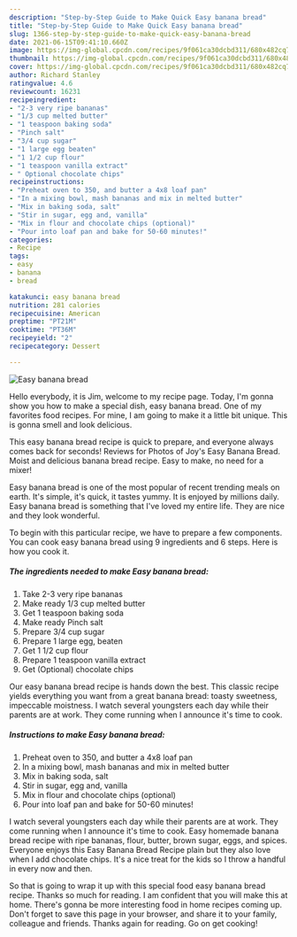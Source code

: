 ```yaml
---
description: "Step-by-Step Guide to Make Quick Easy banana bread"
title: "Step-by-Step Guide to Make Quick Easy banana bread"
slug: 1366-step-by-step-guide-to-make-quick-easy-banana-bread
date: 2021-06-15T09:41:10.660Z
image: https://img-global.cpcdn.com/recipes/9f061ca30dcbd311/680x482cq70/easy-banana-bread-recipe-main-photo.jpg
thumbnail: https://img-global.cpcdn.com/recipes/9f061ca30dcbd311/680x482cq70/easy-banana-bread-recipe-main-photo.jpg
cover: https://img-global.cpcdn.com/recipes/9f061ca30dcbd311/680x482cq70/easy-banana-bread-recipe-main-photo.jpg
author: Richard Stanley
ratingvalue: 4.6
reviewcount: 16231
recipeingredient:
- "2-3 very ripe bananas"
- "1/3 cup melted butter"
- "1 teaspoon baking soda"
- "Pinch salt"
- "3/4 cup sugar"
- "1 large egg beaten"
- "1 1/2 cup flour"
- "1 teaspoon vanilla extract"
- " Optional chocolate chips"
recipeinstructions:
- "Preheat oven to 350, and butter a 4x8 loaf pan"
- "In a mixing bowl, mash bananas and mix in melted butter"
- "Mix in baking soda, salt"
- "Stir in sugar, egg and, vanilla"
- "Mix in flour and chocolate chips (optional)"
- "Pour into loaf pan and bake for 50-60 minutes!"
categories:
- Recipe
tags:
- easy
- banana
- bread

katakunci: easy banana bread 
nutrition: 281 calories
recipecuisine: American
preptime: "PT21M"
cooktime: "PT36M"
recipeyield: "2"
recipecategory: Dessert

---
```



![Easy banana bread](https://img-global.cpcdn.com/recipes/9f061ca30dcbd311/680x482cq70/easy-banana-bread-recipe-main-photo.jpg)

Hello everybody, it is Jim, welcome to my recipe page. Today, I'm gonna show you how to make a special dish, easy banana bread. One of my favorites food recipes. For mine, I am going to make it a little bit unique. This is gonna smell and look delicious.

This easy banana bread recipe is quick to prepare, and everyone always comes back for seconds! Reviews for Photos of Joy&#39;s Easy Banana Bread. Moist and delicious banana bread recipe. Easy to make, no need for a mixer!

Easy banana bread is one of the most popular of recent trending meals on earth. It's simple, it's quick, it tastes yummy. It is enjoyed by millions daily. Easy banana bread is something that I've loved my entire life. They are nice and they look wonderful.


To begin with this particular recipe, we have to prepare a few components. You can cook easy banana bread using 9 ingredients and 6 steps. Here is how you cook it.

<!--inarticleads1-->

##### The ingredients needed to make Easy banana bread:

1. Take 2-3 very ripe bananas
1. Make ready 1/3 cup melted butter
1. Get 1 teaspoon baking soda
1. Make ready Pinch salt
1. Prepare 3/4 cup sugar
1. Prepare 1 large egg, beaten
1. Get 1 1/2 cup flour
1. Prepare 1 teaspoon vanilla extract
1. Get  (Optional) chocolate chips


Our easy banana bread recipe is hands down the best. This classic recipe yields everything you want from a great banana bread: toasty sweetness, impeccable moistness. I watch several youngsters each day while their parents are at work. They come running when I announce it&#39;s time to cook. 

<!--inarticleads2-->

##### Instructions to make Easy banana bread:

1. Preheat oven to 350, and butter a 4x8 loaf pan
1. In a mixing bowl, mash bananas and mix in melted butter
1. Mix in baking soda, salt
1. Stir in sugar, egg and, vanilla
1. Mix in flour and chocolate chips (optional)
1. Pour into loaf pan and bake for 50-60 minutes!


I watch several youngsters each day while their parents are at work. They come running when I announce it&#39;s time to cook. Easy homemade banana bread recipe with ripe bananas, flour, butter, brown sugar, eggs, and spices. Everyone enjoys this Easy Banana Bread Recipe plain but they also love when I add chocolate chips. It&#39;s a nice treat for the kids so I throw a handful in every now and then. 

So that is going to wrap it up with this special food easy banana bread recipe. Thanks so much for reading. I am confident that you will make this at home. There's gonna be more interesting food in home recipes coming up. Don't forget to save this page in your browser, and share it to your family, colleague and friends. Thanks again for reading. Go on get cooking!
